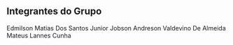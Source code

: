 ## Integrantes do Grupo

Edmilson Matias Dos Santos Junior
Jobson Andreson Valdevino De Almeida
Mateus Lannes Cunha